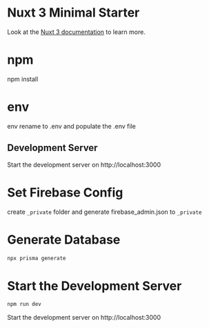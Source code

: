 # Nuxt 3 Minimal Starter

Look at the [Nuxt 3 documentation](https://nuxt.com/docs/getting-started/introduction) to learn more.

# npm
npm install

# env
env rename to .env and populate the .env file

## Development Server

Start the development server on http://localhost:3000

# Set Firebase Config
create `_private` folder and generate firebase_admin.json to  `_private`


# Generate Database
```bash
npx prisma generate
```

# Start the Development Server 
```bash
npm run dev
```
Start the development server on http://localhost:3000
